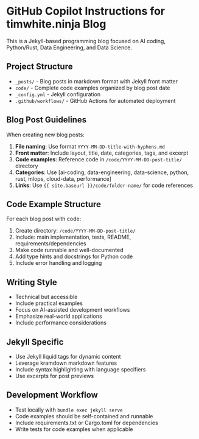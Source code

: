 <!-- Use this file to provide workspace-specific custom instructions to Copilot. For more details, visit https://code.visualstudio.com/docs/copilot/copilot-customization#_use-a-githubcopilotinstructionsmd-file -->

# GitHub Copilot Instructions for timwhite.ninja Blog

This is a Jekyll-based programming blog focused on AI coding, Python/Rust, Data Engineering, and Data Science.

## Project Structure

- `_posts/` - Blog posts in markdown format with Jekyll front matter
- `code/` - Complete code examples organized by blog post date
- `_config.yml` - Jekyll configuration
- `.github/workflows/` - GitHub Actions for automated deployment

## Blog Post Guidelines

When creating new blog posts:

1. **File naming**: Use format `YYYY-MM-DD-title-with-hyphens.md`
2. **Front matter**: Include layout, title, date, categories, tags, and excerpt
3. **Code examples**: Reference code in `/code/YYYY-MM-DD-post-title/` directory
4. **Categories**: Use [ai-coding, data-engineering, data-science, python, rust, mlops, cloud-data, performance]
5. **Links**: Use `{{ site.baseurl }}/code/folder-name/` for code references

## Code Example Structure

For each blog post with code:

1. Create directory: `/code/YYYY-MM-DD-post-title/`
2. Include: main implementation, tests, README, requirements/dependencies
3. Make code runnable and well-documented
4. Add type hints and docstrings for Python code
5. Include error handling and logging

## Writing Style

- Technical but accessible
- Include practical examples
- Focus on AI-assisted development workflows
- Emphasize real-world applications
- Include performance considerations

## Jekyll Specific

- Use Jekyll liquid tags for dynamic content
- Leverage kramdown markdown features
- Include syntax highlighting with language specifiers
- Use excerpts for post previews

## Development Workflow

- Test locally with `bundle exec jekyll serve`
- Code examples should be self-contained and runnable
- Include requirements.txt or Cargo.toml for dependencies
- Write tests for code examples when applicable
